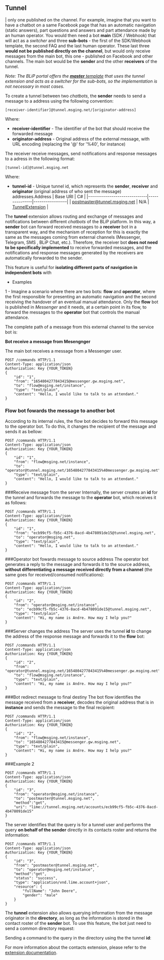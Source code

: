 ## Tunnel

| only one published on the channel. For example, imagine that you want to have a chatbot on a same Facebook page that has an automatic navigation (static answers), part questions and answers and part attendance made by an human operator. You would then need a bot **main** (SDK / Webhook) that will act as a *switcher* and three **sub-bots** - the first of the SDK/Webhook template, the second FAQ and the last human operator. These last three **would not be published directly on the channel**, but would only receive messages from the main bot, this one - published on Facebook and other channels. The main bot would be the **sender** and the other **receivers** of the tunnel.

*Note: The BLiP portal offers the [**master** template](https://portal.blip.ai/#/docs/templates/master) that uses the tunnel extension and acts as a switcher for the sub-bots, so the implementation is not necessary in most cases.*

To create a tunnel between two *chatbots*, the **sender** needs to send a message to a address using the following convention:

```
[receiver-identifier]@tunnel.msging.net/[originator-address]
```
Where:
- **receiver-identifier** - The identifier of the bot that should receive the forwarded message
- **originator-address** - Original address of the external message, with URL encoding (replacing the '@' for '%40', for instance)

The receiver receive messages, send notifications and response messages to a adress in the following format:

```
[tunnel-id]@tunnel.msging.net
```
Where:
- **tunnel-id** - Unique tunnel id, which represents the **sender**, **receiver** and **originator** (original address of who sent the message) addresses.Address                      | Base URI      |  C#             |
|------------------------------|---------------|-----------------|
| postmaster@tunnel.msging.net | N/A           | [TunnelExtension](https://github.com/takenet/blip-sdk-csharp/tree/master/src/Take.Blip.Client/Extensions/Tunnel/TunnelExtension.cs) |

The **tunnel** extension allows routing and exchange of messages and notifications between different *chatbots* of the BLiP platform. In this way, a **sender** bot can forward received messages to a **receiver** bot in a transparent way, and the mechanism of reception for this is exactly the same as the messages coming from external channels (Messenger, Telegram, SMS , BLiP Chat, etc.). Therefore, the receiver bot **does not need to be specifically implemented** to receive forwarded messages, and the notifications and response messages generated by the receivers are automatically forwarded to the sender.

This feature is useful for **isolating different parts of navigation in independent bots** with 

* Examples

1 - Imagine a scenario where there are two bots: **flow** and **operator**, where the first responsible for presenting an automatic navigation and the second receiving the handover of an eventual manual attendance. Only the **flow** bot is published in *Messenger* and it needs, at a certain point in its flow, to forward the messages to the **operator** bot that controls the manual attendance.

The complete path of a message from this external channel to the service bot is:

**Bot receive a message from Mesengnger**

The main bot receives a message from a Messenger user.

```http
POST /commands HTTP/1.1
Content-Type: application/json
Authorization: Key {YOUR_TOKEN}
{
    "id": "1",
    "from": "1654804277843415@messenger.gw.msging.net",
    "to": "flow@msging.net/instance",
    "type": "text/plain",
    "content": "Hello, I would like to talk to an attendant."
}
```

### Flow bot fowards the message to another bot

According to its internal rules, the flow bot decides to forward this message to the operator bot. To do this, it changes the recipient of the message and sends it as bellow:

```http
POST /commands HTTP/1.1
Content-Type: application/json
Authorization: Key {YOUR_TOKEN}
{
    "id": "1",
    "from": "flow@msging.net/instance",
    "to": "operator@tunnel.msging.net/1654804277843415%40messenger.gw.msging.net",
    "type": "text/plain",
    "content": "Hello, I would like to talk to an attendant."
}
```




###Receive message from the server
Internally, the server creates an **id** for the tunnel and forwards the message to the **operator** bot, which receives it as follows:

```http
POST /commands HTTP/1.1
Content-Type: application/json
Authorization: Key {YOUR_TOKEN}
{
    "id": "1",
    "from": "ecb99cf5-fb5c-4376-8acd-4b478091de15@tunnel.msging.net",
    "to": "operator@msging.net",    
    "type": "text/plain",
    "content": "Hello, I would like to talk to an attendant."
}
```





###Operator bot fowards message to source address
 The operator bot generates a reply to the message and forwards it to the source address, **without differentiating a message received directly from a channel** (the same goes for received/consumed notifications):

```http
POST /commands HTTP/1.1
Content-Type: application/json
Authorization: Key {YOUR_TOKEN}
{
    "id": "2",
    "from": "operator@msging.net/instance",
    "to": "ecb99cf5-fb5c-4376-8acd-4b478091de15@tunnel.msging.net",    
    "type": "text/plain",
    "content": "Hi, my name is Andre. How may I help you?"
}
```



###Server changes the address
The server uses the tunnel **id** to change the address of the response message and forwards it to the **flow** bot:

```http
POST /commands HTTP/1.1
Content-Type: application/json
Authorization: Key {YOUR_TOKEN}
{
    "id": "2",
    "from": "operator@tunnel.msging.net/1654804277843415%40messenger.gw.msging.net",
    "to": "flow@msging.net/instance",    
    "type": "text/plain",
    "content": "Hi, my name is Andre. How may I help you?"
}
```



###Bot redirect message to final destiny
The bot flow identifies the message received from a **receiver**, decodes the original address that is in **instance** and sends the message to the final recipient:

```http
POST /commands HTTP/1.1
Content-Type: application/json
Authorization: Key {YOUR_TOKEN}
{
    "id": "2",
    "from": "flow@msging.net/instance",
    "to": "1654804277843415@messenger.gw.msging.net",    
    "type": "text/plain",
    "content": "Hi, my name is Andre. How may I help you?"
}
```


###Example 2 

```http
POST /commands HTTP/1.1
Content-Type: application/json
Authorization: Key {YOUR_TOKEN}
{
    "id": "3",
    "from": "operator@msging.net/instance",
    "to": "postmaster@tunnel.msging.net",    
    "method":"get",
    "uri": "lime://tunnel.msging.net/accounts/ecb99cf5-fb5c-4376-8acd-4b478091de15"
}
```
The server identifies that the query is for a tunnel user and performs the query **on behalf of the sender** directly in its contacts roster and returns the information:

```http
POST /commands HTTP/1.1
Content-Type: application/json
Authorization: Key {YOUR_TOKEN}
{
    "id": "3",
    "from": "postmaster@tunnel.msging.net",    
    "to": "operator@msging.net/instance",
    "method":"get",
    "status": "success",
    "type": "application/vnd.lime.account+json",
    "resource": {
        "fullName": "John Deere",
        "gender": "male"
    }    
}
```

The **tunnel** extension also allows querying information from the message originator in the **directory**, as long as the information is stored in the contact roster of the **sender** bot. To use this feature, the bot just need to send a common directory request:

Sending a command to the query in the directory using the the tunnel **id**:

For more information about the contacts extension, please refer to the [extension documentation](https://portal.blip.ai/#/docs/extensions/contacts).
